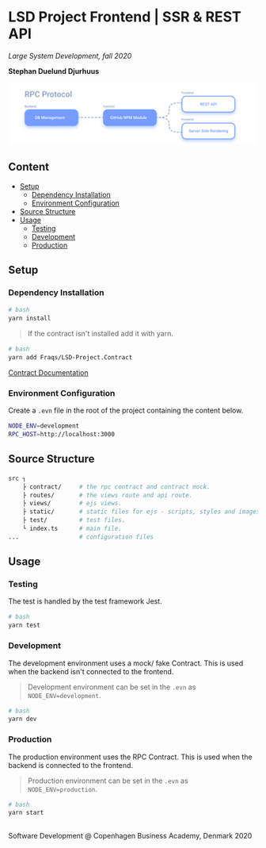   
  
  
  
  
#  LSD Project Frontend | SSR & REST API
  
  
_Large System Development, fall 2020_
  
**Stephan Duelund Djurhuus**
  
![cover image](/assets/cover.png?0.1539541974612908 )  
  
##  Content
  
  
- [Setup](/#setup )
  - [Dependency Installation](/#dependency-installation )
  - [Environment Configuration](/#environment-configuration )
- [Source Structure](/#source-structure )
- [Usage](/#usage )
  - [Testing](/#testing )
  - [Development](/#development )
  - [Production](/#production )
  
##  Setup
  
  
###  Dependency Installation
  
  
```bash
# bash
yarn install
```
  
> If the contract isn't installed add it with yarn.
  
```bash
# bash
yarn add Fraqs/LSD-Project.Contract
```
  
[Contract Documentation](https://github.com/Fraqs/LSD-Project.Contract )
  
###  Environment Configuration
  
  
Create a `.evn` file in the root of the project containing the content below.
  
```bash
NODE_ENV=development
RPC_HOST=http://localhost:3000
```
  
##  Source Structure
  
  
```bash
src ┐
    ├ contract/     # the rpc contract and contract mock.
    ├ routes/       # the views route and api route.
    ├ views/        # ejs views.
    ├ static/       # static files for ejs - scripts, styles and images.
    ├ test/         # test files.
    └ index.ts      # main file.
...                 # configuration files
```
  
##  Usage
  
  
###  Testing
  
  
The test is handled by the test framework Jest.
  
```bash
# bash
yarn test
```
  
###  Development
  
  
The development environment uses a mock/ fake Contract. This is used when the backend isn't connected to the frontend.
  
> Development environment can be set in the `.evn` as `NODE_ENV=development`.
  
```bash
# bash
yarn dev
```
  
###  Production
  
  
The production environment uses the RPC Contract. This is used when the backend is connected to the frontend.
  
> Production environment can be set in the `.evn` as `NODE_ENV=production`.
  
```bash
# bash
yarn start
```
  
## 
  
  
Software Development @ Copenhagen Business Academy, Denmark 2020
  